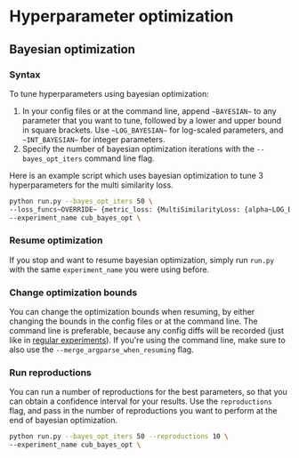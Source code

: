 # Hyperparameter optimization

## Bayesian optimization

### Syntax
To tune hyperparameters using bayesian optimization:

1. In your config files or at the command line, append ```~BAYESIAN~``` to any parameter that you want to tune, followed by a lower and upper bound in square brackets. Use ```~LOG_BAYESIAN~``` for log-scaled parameters, and ```~INT_BAYESIAN~``` for integer parameters.
2. Specify the number of bayesian optimization iterations with the ```--bayes_opt_iters``` command line flag.

Here is an example script which uses bayesian optimization to tune 3 hyperparameters for the multi similarity loss.
```bash
python run.py --bayes_opt_iters 50 \
--loss_funcs~OVERRIDE~ {metric_loss: {MultiSimilarityLoss: {alpha~LOG_BAYESIAN~: [0.01, 100], beta~LOG_BAYESIAN~: [0.01, 100], base~BAYESIAN~: [0, 1]}}} \
--experiment_name cub_bayes_opt \
```

### Resume optimization
If you stop and want to resume bayesian optimization, simply run ```run.py``` with the same ```experiment_name``` you were using before. 

### Change optimization bounds
You can change the optimization bounds when resuming, by either changing the bounds in the config files or at the command line. The command line is preferable, because any config diffs will be recorded (just like in [regular experiments](index.md#keep-track-of-changes)). If you're using the command line, make sure to also use the ```--merge_argparse_when_resuming``` flag.

### Run reproductions
You can run a number of reproductions for the best parameters, so that you can obtain a confidence interval for your results. Use the ```reproductions``` flag, and pass in the number of reproductions you want to perform at the end of bayesian optimization.
```bash
python run.py --bayes_opt_iters 50 --reproductions 10 \
--experiment_name cub_bayes_opt \
```
